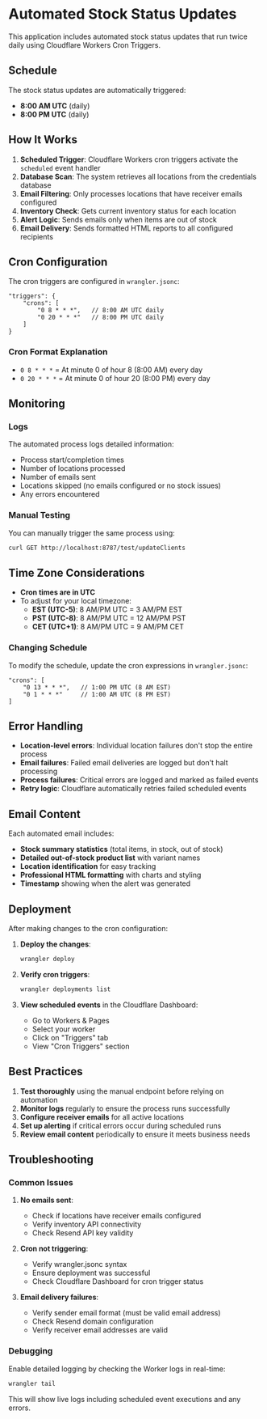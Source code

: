 # Automated Stock Status Updates

This application includes automated stock status updates that run twice daily using Cloudflare Workers Cron Triggers.

## Schedule

The stock status updates are automatically triggered:
- **8:00 AM UTC** (daily)
- **8:00 PM UTC** (daily)

## How It Works

1. **Scheduled Trigger**: Cloudflare Workers cron triggers activate the `scheduled` event handler
2. **Database Scan**: The system retrieves all locations from the credentials database
3. **Email Filtering**: Only processes locations that have receiver emails configured
4. **Inventory Check**: Gets current inventory status for each location
5. **Alert Logic**: Sends emails only when items are out of stock
6. **Email Delivery**: Sends formatted HTML reports to all configured recipients

## Cron Configuration

The cron triggers are configured in `wrangler.jsonc`:

```jsonc
"triggers": {
    "crons": [
        "0 8 * * *",   // 8:00 AM UTC daily
        "0 20 * * *"   // 8:00 PM UTC daily
    ]
}
```

### Cron Format Explanation
- `0 8 * * *` = At minute 0 of hour 8 (8:00 AM) every day
- `0 20 * * *` = At minute 0 of hour 20 (8:00 PM) every day

## Monitoring

### Logs
The automated process logs detailed information:
- Process start/completion times
- Number of locations processed
- Number of emails sent
- Locations skipped (no emails configured or no stock issues)
- Any errors encountered

### Manual Testing
You can manually trigger the same process using:
```bash
curl GET http://localhost:8787/test/updateClients
```

## Time Zone Considerations

- **Cron times are in UTC**
- To adjust for your local timezone:
  - **EST (UTC-5)**: 8 AM/PM UTC = 3 AM/PM EST
  - **PST (UTC-8)**: 8 AM/PM UTC = 12 AM/PM PST
  - **CET (UTC+1)**: 8 AM/PM UTC = 9 AM/PM CET

### Changing Schedule
To modify the schedule, update the cron expressions in `wrangler.jsonc`:

```jsonc
"crons": [
    "0 13 * * *",   // 1:00 PM UTC (8 AM EST)
    "0 1 * * *"     // 1:00 AM UTC (8 PM EST)
]
```

## Error Handling

- **Location-level errors**: Individual location failures don't stop the entire process
- **Email failures**: Failed email deliveries are logged but don't halt processing
- **Process failures**: Critical errors are logged and marked as failed events
- **Retry logic**: Cloudflare automatically retries failed scheduled events

## Email Content

Each automated email includes:
- **Stock summary statistics** (total items, in stock, out of stock)
- **Detailed out-of-stock product list** with variant names
- **Location identification** for easy tracking
- **Professional HTML formatting** with charts and styling
- **Timestamp** showing when the alert was generated

## Deployment

After making changes to the cron configuration:

1. **Deploy the changes**:
   ```bash
   wrangler deploy
   ```

2. **Verify cron triggers**:
   ```bash
   wrangler deployments list
   ```

3. **View scheduled events** in the Cloudflare Dashboard:
   - Go to Workers & Pages
   - Select your worker
   - Click on "Triggers" tab
   - View "Cron Triggers" section

## Best Practices

1. **Test thoroughly** using the manual endpoint before relying on automation
2. **Monitor logs** regularly to ensure the process runs successfully
3. **Configure receiver emails** for all active locations
4. **Set up alerting** if critical errors occur during scheduled runs
5. **Review email content** periodically to ensure it meets business needs

## Troubleshooting

### Common Issues

1. **No emails sent**:
   - Check if locations have receiver emails configured
   - Verify inventory API connectivity
   - Check Resend API key validity

2. **Cron not triggering**:
   - Verify wrangler.jsonc syntax
   - Ensure deployment was successful
   - Check Cloudflare Dashboard for cron trigger status

3. **Email delivery failures**:
   - Verify sender email format (must be valid email address)
   - Check Resend domain configuration
   - Verify receiver email addresses are valid

### Debugging

Enable detailed logging by checking the Worker logs in real-time:
```bash
wrangler tail
```

This will show live logs including scheduled event executions and any errors.

